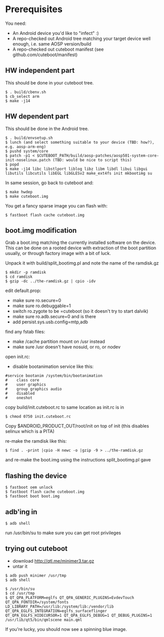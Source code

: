 # Prerequisites

You need:

* An Android device you'd like to "infect" :)
* A repo-checked out Android tree matching your target device well enough, i.e. same AOSP version/build
* A repo-checked out cuteboot manifest (see github.com/cuteboot/manifest)

## HW independent part

This should be done in your cuteboot tree.

```
$ . build/cbenv.sh
$ cb_select arm
$ make -j14
```

## HW dependent part

This should be done in the Android tree.

```
$ . build/envsetup.sh
$ lunch (and select something suitable to your device (TBD: how?), e.g. aosp-arm-eng)
$ pushd system/core
$ patch -p1 < $CUTEBOOT_PATH/build/aosp-patches/aosp501-system-core-init-noselinux.patch (TBD: would be nice to script this)
$ popd
$ make -j14 libc libstlport liblog libz libm libdl libui libgui libutils libcutils libEGL libGLESv2 make_ext4fs init mkbootimg su
```

In same session, go back to cuteboot and:

```
$ make hwdep
$ make cuteboot.img
```

You get a fancy sparse image you can flash with:

```
$ fastboot flash cache cuteboot.img
```


## boot.img modification

Grab a boot.img matching the currently installed software on the device.
This can be done on a rooted device with extraction of the boot partition
usually, or through factory image with a bit of luck.

Unpack it with build/split_bootimg.pl and note the name of the ramdisk.gz

```
$ mkdir -p ramdisk
$ cd ramdisk
$ gzip -dc ../the-ramdisk.gz | cpio -idv
```

edit default.prop:

* make sure ro.secure=0
* make sure ro.debuggable=1
* switch ro.zygote to be =cuteboot  (so it doesn't try to start dalvik) 
* make sure ro.adb.secure=0 and is there
* add persist.sys.usb.config=mtp,adb

find any fstab files:

* make /cache partition mount on /usr instead
* make sure /usr doesn't have nosuid, or ro, or nodev

open init.rc:

* disable bootanimation service like this:

```
#service bootanim /system/bin/bootanimation
#    class core
#    user graphics
#    group graphics audio
#    disabled
#    oneshot
```

copy build/init.cuteboot.rc to same location as init.rc is in

```
$ chmod 0750 init.cuteboot.rc
```

Copy $ANDROID_PRODUCT_OUT/root/init on top of init (this disables selinux which is a PITA)

re-make the ramdisk like this:

```
$ find . -print |cpio -H newc -o |gzip -9 > ../the-ramdisk.gz
```

and re-make the boot.img using the instructions split_bootimg.pl gave

## flashing the device

```
$ fastboot oem unlock
$ fastboot flash cache cuteboot.img
$ fastboot boot boot.img 
```

## adb'ing in

```
$ adb shell
```

run /usr/bin/su to make sure you can get root privileges

## trying out cuteboot

* download http://qtl.me/minimer3.tar.gz
* untar it

```
$ adb push minimer /usr/tmp
$ adb shell
```

```
$ /usr/bin/su
$ cd /usr/tmp
$ QT_QPA_PLATFORM=eglfs QT_QPA_GENERIC_PLUGINS=EvdevTouch QT_QPA_FONTDIR=/system/fonts LD_LIBRARY_PATH=/usr/lib:/system/lib:/vendor/lib QT_QPA_EGLFS_INTEGRATION=eglfs_surfaceflinger QT_QPA_EGLFS_HIDECURSOR=1 QT_QPA_EGLFS_DEBUG=1 QT_DEBUG_PLUGINS=1 /usr/lib/qt5/bin/qmlscene main.qml
```

If you're lucky, you should now see a spinning blue image.

